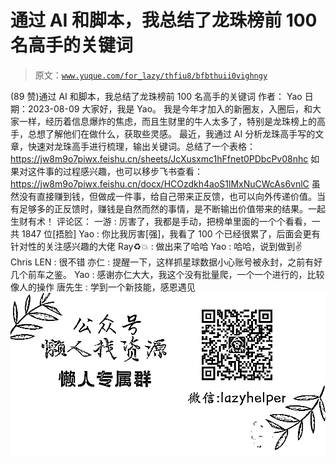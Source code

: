 # 通过 AI 和脚本，我总结了龙珠榜前 100 名高手的关键词

> 原文：[`www.yuque.com/for_lazy/thfiu8/bfbthuii0vighngy`](https://www.yuque.com/for_lazy/thfiu8/bfbthuii0vighngy)

<ne-h2 id="a140d852" data-lake-id="a140d852"><ne-heading-ext><ne-heading-anchor></ne-heading-anchor><ne-heading-fold></ne-heading-fold></ne-heading-ext><ne-heading-content><ne-text id="u8535241d">(89 赞)通过 AI 和脚本，我总结了龙珠榜前 100 名高手的关键词</ne-text></ne-heading-content></ne-h2> <ne-p id="u1deaf5f4" data-lake-id="u1deaf5f4"><ne-text id="u5d8cea8d">作者： Yao</ne-text></ne-p> <ne-p id="u691038b1" data-lake-id="u691038b1"><ne-text id="u91f4c6d7">日期：2023-08-09</ne-text></ne-p> <ne-p id="u3d20a4f2" data-lake-id="u3d20a4f2"><ne-text id="u1e992366">大家好，我是 Yao。</ne-text></ne-p> <ne-p id="ub2e0bfda" data-lake-id="ub2e0bfda"><ne-text id="u23ea7a47">我是今年才加入的新圈友，入圈后，和大家一样，经历着信息爆炸的焦虑，而且生财里的牛人太多了，特别是龙珠榜上的高手，总想了解他们在做什么，获取些灵感。</ne-text></ne-p> <ne-p id="uc8124b99" data-lake-id="uc8124b99"><ne-text id="u0d220a56">最近，我通过 AI 分析龙珠高手写的文章，快速对龙珠高手进行梳理，输出关键词。总结了一个表格：</ne-text> [<ne-text id="ua780d298">https://jw8m9o7piwx.feishu.cn/sheets/JcXusxmc1hFfnet0PDbcPv08nhc</ne-text>](https://jw8m9o7piwx.feishu.cn/sheets/JcXusxmc1hFfnet0PDbcPv08nhc)</ne-p> <ne-p id="ub8ebaf37" data-lake-id="ub8ebaf37"><ne-text id="uaaff0007">如果对这件事的过程感兴趣，也可以移步飞书查看：</ne-text> [<ne-text id="ud69d60cc">https://jw8m9o7piwx.feishu.cn/docx/HCOzdkh4aoS1lMxNuCWcAs6vnlC</ne-text>](https://jw8m9o7piwx.feishu.cn/docx/HCOzdkh4aoS1lMxNuCWcAs6vnlC)</ne-p> <ne-p id="u8d7768e5" data-lake-id="u8d7768e5"><ne-text id="ufa331f4a">虽然没有直接赚到钱，但做成一件事，给自己带来正反馈，也可以向外传递价值。当有足够多的正反馈时，赚钱是自然而然的事情，是不断输出价值带来的结果。一起生财有术！</ne-text></ne-p> <ne-hole id="u8f99ef1f" data-lake-id="u8f99ef1f"><ne-card data-card-name="hr" data-card-type="block" id="ahPAE" data-event-boundary="card"><ne-p id="u8d1d1947" data-lake-id="u8d1d1947"><ne-text id="u80662dfa">评论区：</ne-text></ne-p> <ne-p id="u41aa9d8b" data-lake-id="u41aa9d8b"><ne-text id="ubcf1415f">一游 : 厉害了，我都是手动，把榜单里面的一个个看看，一共 1847 位[捂脸]</ne-text> <ne-text id="u1057c784">Yao : 你比我厉害[强]，我看了 100 个已经很累了，后面会更有针对性的关注感兴趣的大佬</ne-text> <ne-text id="u0e0a6378">Ray♻️💥 : 做出来了哈哈</ne-text> <ne-text id="u383c6b0c">Yao : 哈哈，说到做到✌️</ne-text> <ne-text id="u6ef80c10">Chris LEN : 很不错</ne-text> <ne-text id="u4e885aef">亦仁 : 提醒一下，这样抓星球数据小心账号被永封，之前有好几个前车之鉴。</ne-text> <ne-text id="u1dbad624">Yao : 感谢亦仁大大，我这个没有批量爬，一个一个进行的，比较像人的操作</ne-text> <ne-text id="u0bbd982e">唐先生 : 学到一个新技能，感恩遇见</ne-text></ne-p> <ne-p id="u7dcf4f0d" data-lake-id="u7dcf4f0d"><ne-card data-card-name="image" data-card-type="inline" id="oOGBJ" data-event-boundary="card">![](img/894d30a529e7c37bcd3392323c99941c.png)  <ne-hole id="ubaf32309" data-lake-id="ubaf32309"><ne-card data-card-name="hr" data-card-type="block" id="cnWsn" data-event-boundary="card"></ne-card></ne-hole></ne-card></ne-p></ne-card></ne-hole>